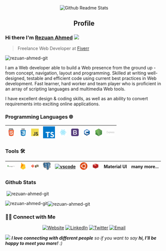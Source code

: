 <p align="center">
 <img width="100px" src="https://res.cloudinary.com/anuraghazra/image/upload/v1594908242/logo_ccswme.svg" align="center" alt="Github Readme Stats" />
 <h2 align="center">Profile</h2>
</p>

### Hi there I'm [Rezuan Ahmed](https://www.fiverr.com/rezuan_ahmed) <img src="https://emojis.slackmojis.com/emojis/images/1531849430/4246/blob-sunglasses.gif?1531849430" width="30"/>

> Freelance Web Developer at [Fiverr](https://www.fiverr.com/rezuan_ahmed)

<img
    src="https://komarev.com/ghpvc/?username=rezuan-ahmed-git&label=Profile%20views&color=0e75b6&style=flat"
    alt="rezuan-ahmed-git"
  />

<div>
 <p>
I am a Web developer able to build a Web presence from the ground up - from concept, navigation, layout and programming. Skilled at writing well-designed, testable and efficient code using current best practices in Web development. Fast learner, hard worker and team player who is proficient in an array of scripting languages and multimedia Web tools.

I have excellent design & coding skills, as well as an ability to convert requirements into exciting online applications.

</p>
</div>

### Programming Languages 🌐

| [<img src="https://raw.githubusercontent.com/github/explore/80688e429a7d4ef2fca1e82350fe8e3517d3494d/topics/html/html.png" alt="Html" width="24">](https://en.wikipedia.org/wiki/HTML) | [<img src="https://raw.githubusercontent.com/github/explore/80688e429a7d4ef2fca1e82350fe8e3517d3494d/topics/css/css.png" alt="CSS" width="24">](https://developer.mozilla.org/en-US/docs/Web/CSS) | [<img src="https://raw.githubusercontent.com/github/explore/80688e429a7d4ef2fca1e82350fe8e3517d3494d/topics/javascript/javascript.png" alt="javascript" width="24">](https://javascript.com/) | [<img src="https://raw.githubusercontent.com/github/explore/80688e429a7d4ef2fca1e82350fe8e3517d3494d/topics/typescript/typescript.png" alt="typescript" width="38">](https://www.typescriptlang.org/) | [<img src="https://raw.githubusercontent.com/github/explore/80688e429a7d4ef2fca1e82350fe8e3517d3494d/topics/react/react.png" alt="react" width="24">](https://reactjs.org/) | [<img src="https://raw.githubusercontent.com/github/explore/80688e429a7d4ef2fca1e82350fe8e3517d3494d/topics/bootstrap/bootstrap.png" alt="Bootstrap" width="24">](https://getbootstrap.com/) | [<img src="https://raw.githubusercontent.com/github/explore/80688e429a7d4ef2fca1e82350fe8e3517d3494d/topics/c/c.png" alt="C" width="24">](<https://en.wikipedia.org/wiki/C_(programming_language)>) | [<img src="https://raw.githubusercontent.com/github/explore/80688e429a7d4ef2fca1e82350fe8e3517d3494d/topics/nodejs/nodejs.png" alt="Node" width="24">](https://nodejs.org/en/) | [<img src="https://raw.githubusercontent.com/github/explore/80688e429a7d4ef2fca1e82350fe8e3517d3494d/topics/express/express.png" alt="Express" width="24">](https://expressjs.com/) |
| -------------------------------------------------------------------------------------------------------------------------------------------------------------------------------------- | ------------------------------------------------------------------------------------------------------------------------------------------------------------------------------------------------- | --------------------------------------------------------------------------------------------------------------------------------------------------------------------------------------------- | ----------------------------------------------------------------------------------------------------------------------------------------------------------------------------------------------------- | --------------------------------------------------------------------------------------------------------------------------------------------------------------------------- | -------------------------------------------------------------------------------------------------------------------------------------------------------------------------------------------- | --------------------------------------------------------------------------------------------------------------------------------------------------------------------------------------------------- | ------------------------------------------------------------------------------------------------------------------------------------------------------------------------------ | ----------------------------------------------------------------------------------------------------------------------------------------------------------------------------------- |

### Tools 🛠️

| [<img src="https://raw.githubusercontent.com/github/explore/80688e429a7d4ef2fca1e82350fe8e3517d3494d/topics/mongodb/mongodb.png" alt="mongo" width="24">](https://www.mongodb.com/) | [<img src="https://raw.githubusercontent.com/github/explore/80688e429a7d4ef2fca1e82350fe8e3517d3494d/topics/firebase/firebase.png" alt="firebase" width="24">](https://firebase.google.com/) | [<img src="https://raw.githubusercontent.com/github/explore/80688e429a7d4ef2fca1e82350fe8e3517d3494d/topics/git/git.png" alt="Git" width="24">](https://git-scm.com/) | [<img src="https://raw.githubusercontent.com/github/explore/80688e429a7d4ef2fca1e82350fe8e3517d3494d/topics/postgresql/postgresql.png" alt="postgresql" width="24">](https://www.postgresql.org/) | [<img src="https://upload.wikimedia.org/wikipedia/commons/thumb/2/2d/Visual_Studio_Code_1.18_icon.svg/1200px-Visual_Studio_Code_1.18_icon.svg.png" alt="vscode" width="24">](https://code.visualstudio.com/) | [<img src="https://raw.githubusercontent.com/github/explore/80688e429a7d4ef2fca1e82350fe8e3517d3494d/topics/ubuntu/ubuntu.png" alt="Ubuntu" width="24">](https://ubuntu.com/) | [<img src="https://raw.githubusercontent.com/github/explore/80688e429a7d4ef2fca1e82350fe8e3517d3494d/topics/redis/redis.png" alt="Redis" width="24">](https://redis.io/) | Material UI | many more... |
| ----------------------------------------------------------------------------------------------------------------------------------------------------------------------------------- | -------------------------------------------------------------------------------------------------------------------------------------------------------------------------------------------- | --------------------------------------------------------------------------------------------------------------------------------------------------------------------- | ------------------------------------------------------------------------------------------------------------------------------------------------------------------------------------------------- | ------------------------------------------------------------------------------------------------------------------------------------------------------------------------------------------------------------ | ----------------------------------------------------------------------------------------------------------------------------------------------------------------------------- | ------------------------------------------------------------------------------------------------------------------------------------------------------------------------ | ----------- | ------------ |

### Github Stats

<p>
  &nbsp;<img
    align="center"
    src="https://github-readme-stats.vercel.app/api?username=rezuan-ahmed-git&show_icons=true&locale=en"
    alt="rezuan-ahmed-git"
  />
</p>

<p>
  <img
    align="left"
    src="https://github-readme-stats.vercel.app/api/top-langs?username=rezuan-ahmed-git&show_icons=true&locale=en&layout=compact"
    alt="rezuan-ahmed-git"
  />
</p>

<p>
  <img
    align="center"
    src="https://github-readme-streak-stats.herokuapp.com/?user=rezuan-ahmed-git&"
    alt="rezuan-ahmed-git"
  />
</p>

<h3> 🤝🏻 Connect with Me </h3>

<p align="center">
<a href="https://www.fiverr.com/rezuan_ahmed" target="_blank"><img alt="Website" src="https://img.shields.io/badge/Website-https://www.fiverr.com/rezuan_ahmed-blue?style=flat&logo=google-chrome"></a>
<a href="https://www.linkedin.com/in/rezuan-ahmed-72383b1a9/" target="_blank"><img alt="LinkedIn" src="https://img.shields.io/badge/LinkedIn-@rezuan-ahmed-blue?style=flat&logo=linkedin"></a>
<a href="https://twitter.com/RezuanAhmed20" target="_blank"><img alt="Twitter" src="https://img.shields.io/badge/Twitter-@RezuanAhmed20-blue?style=flat&logo=stackoverflow"></a>
<a href="mailto:rezuan.ahmed.pro@gmail.com"><img alt="Email" src="https://img.shields.io/badge/Email-rezuan.ahmed.pro@gmail.com-blue?style=flat&logo=gmail"></a>
</p>

<img src="https://media.giphy.com/media/LnQjpWaON8nhr21vNW/giphy.gif" width="60"> <em><b>I love connecting with different people</b> so if you want to say <b>hi, I'll be happy to meet you more!</b> :)</em>

